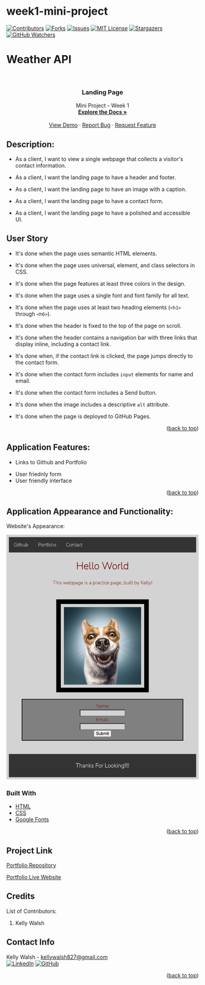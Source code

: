 # week1-mini-project

[![Contributors][contributors-shield]][contributors-url]
[![Forks][forks-shield]][forks-url]
[![Issues][issues-shield]][issues-url]
[![MIT License][license-shield]][license-url]
[![Stargazers][stars-shield]][stars-url]
[![GitHub Watchers][github-watchers]][github-watchers-url]

# Weather API

<!-- PROJECT LOGO -->
<br />
<div align="center">
  <a href="https://kemwalsh.github.io/week1-mini-project/">
  </a>

<h3 align="center">Landing Page</h3>

  <p align="center">
    Mini Project - Week 1
    <br />
    <a href="https://github.com/kemwalsh/week1-mini-project"><strong>Explore the Docs »</strong></a>
    <br />
    <br />
    <a href="https://kemwalsh.github.io/week1-mini-project/">View Demo</a>
    ·
    <a href="https://github.com/kemwalsh/week1-mini-project/issues">Report Bug</a>
    ·
    <a href="https://github.com/kemwalsh/week1-mini-project/issues">Request Feature</a>
  </p>
</div>

## Description:

- As a client, I want to view a single webpage that collects a visitor's contact information.

- As a client, I want the landing page to have a header and footer.

- As a client, I want the landing page to have an image with a caption.

- As a client, I want the landing page to have a contact form.

- As a client, I want the landing page to have a polished and accessible UI.

## User Story

- It's done when the page uses semantic HTML elements.

- It's done when the page uses universal, element, and class selectors in CSS.

- It's done when the page features at least three colors in the design.

- It's done when the page uses a single font and font family for all text.

- It's done when the page uses at least two heading elements (`<h1>` through `<h6>`).

- It's done when the header is fixed to the top of the page on scroll.

- It's done when the header contains a navigation bar with three links that display inline, including a contact link.

- It's done when, if the contact link is clicked, the page jumps directly to the contact form.

- It's done when the contact form includes `input` elements for name and email.

- It's done when the contact form includes a Send button.

- It's done when the image includes a descriptive `alt` attribute.

- It's done when the page is deployed to GitHub Pages.

<p align="right">(<a href="#top">back to top</a>)</p>

## Application Features:

- Links to Github and Portfolio
<!-- - See the weather for selected city with a five day forcast -->
- User friednly form
- User friendly interface

<p align="right">(<a href="#top">back to top</a>)</p>

## Application Appearance and Functionality:

Website's Appearance:

<!-- Add link to gif -->

![Appearance](assets/images/deployedScreenshot.png)

### Built With

- [HTML](https://en.wikipedia.org/wiki/HTML)
- [CSS](https://developer.mozilla.org/en-US/docs/Learn/CSS/First_steps/What_is_CSS)
- [Google Fonts](https://fonts.google.com/)
<!-- - [Javascript](https://www.javascript.com)
- [MDBootstrap](https://mdbootstrap.com/)
- [OpenweatherAPIServer](https://openweathermap.org/) -->

<p align="right">(<a href="#top">back to top</a>)</p>

## Project Link

[Portfolio Repository](https://github.com/kemwalsh/week1-mini-project)

[Portfolio Live Website](https://kemwalsh.github.io/week1-mini-project/)

## Credits

List of Contributors:

1. Kelly Walsh

## Contact Info

Kelly Walsh - kellywalsh827@gmail.com
<br>
[![LinkedIn][linkedin-shield]][linkedin-url-kelly] [![GitHub][github-shield]][github-url-kelly] </br>

<p align="right">(<a href="#top">back to top</a>)</p>

<!-- MARKDOWN LINKS & IMAGES -->
<!-- https://www.markdownguide.org/basic-syntax/#reference-style-links -->

[contributors-shield]: https://img.shields.io/github/contributors/kemwalsh/week1-mini-project.svg?style=for-the-badge
[contributors-url]: https://github.com/kemwalsh/week1-mini-project/graphs/contributors
[forks-shield]: https://img.shields.io/github/forks/kemwalsh/week1-mini-project.svg?style=for-the-badge
[forks-url]: https://github.com/kemwalsh/week1-mini-project/network/members
[stars-shield]: https://img.shields.io/github/stars/kemwalsh/week1-mini-project?style=social
[stars-url]: https://github.com/kemwalsh/week1-mini-project/stargazers
[issues-shield]: https://img.shields.io/github/issues/kemwalsh/week1-mini-project.svg?style=for-the-badge
[issues-url]: https://github.com/kemwalsh/week1-mini-project/issues
[license-shield]: https://img.shields.io/github/license/kemwalsh/week1-mini-project.svg?style=for-the-badge
[license-url]: https://github.com/kemwalsh/week1-mini-project/blob/master/LICENSE.txt
[linkedin-shield]: https://img.shields.io/badge/-LinkedIn-black.svg?style=for-the-badge&logo=linkedin&colorB=555
[linkedin-url-kelly]: https://www.linkedin.com/in/kellywalsh001/
[github-shield]: https://img.shields.io/badge/-Github-blueviolet.svg?style=for-the-badge&logo=Github&colorB=555
[github-url-kelly]: https://github.com/kemwalsh
[github-watchers]: https://img.shields.io/github/watchers/kemwalsh/week1-mini-project?style=social
[github-watchers-url]: https://github.com/kemwalsh/week1-mini-project/watchers
